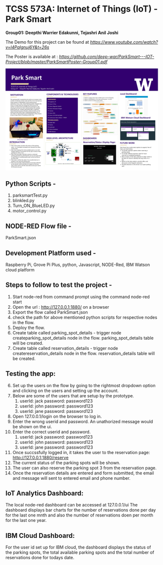 # TCSS 573A: Internet of Things (IoT) - Park Smart  

**Group01: Deepthi Warrier Edakunni, Tejashri Anil Joshi**

The Demo for this project can be found at *https://www.youtube.com/watch?v=l4PaIgnuj6Y&t=26s*

The Poster is available at : *https://github.com/deep-war/ParkSmart---IOT-Project/blob/master/ParkSmartPoster-Group01.pdf*

![alt text](https://github.com/deep-war/ParkSmart---IOT-Project/blob/master/ParkSmartPoster-Group01.jpg?raw=true)

Python Scripts - 
--------------------------
1. parksmartTest.py
2. blinkled.py
3. Turn_ON_BlueLED.py
4. motor_control.py

NODE-RED Flow file -
--------------------------
ParkSmart.json

Development Platform used -
----------------------------------
Raspberry Pi, Grove Pi Plus, python, Javascript, NODE-Red, IBM Watson cloud platform


Steps to follow to test the project - 
-------------------------------------------
1. Start node-red from command prompt using the command node-red start
2. Open the url : http://127.0.0.1:1880/ on a browser
3. Export the flow called ParkSmart.json
4. check the path for above mentioned python scripts for respective nodes in the flow.
5. Deploy the flow.
6. Create table called parking_spot_details - trigger node createparking_spot_details node in the flow. parking_spot_details table will be created.
7. Create table called reservation_details - trigger node createreservation_details  node in the flow. reservation_details table will be created.

Testing the app:
---------------------------
6. Set up the users on the flow by going to the rightmost dropdown option and clicking on the users and setting up the account.
7. Below are some of the users that are setup by the prototype.
	1. userId: jack password: password123
	2. userId: john password: password123
	3. userId: jane password: password123
8. Open 127.0.0.1/login on the browser to log in.
9. Enter the wrong userid and password. 
	An unathorized message would be shown on the ui.
10. Enter the correct userid and password.
	1. userId: jack password: password123
	2. userId: john password: password123
	3. userId: jane password: password123
11. Once succssfully logged in, it takes the user to the reservation page: http://127.0.0.1:1880/reserve
12. The current status of the parking spots will be shown.
13. The user can also reserve the parking spot 3 from the reservation page.
14. Once the reservation details are entered and form submitted, the email and message will sent to entered email and phone number.

IoT Analytics Dashboard:
-------------------------------------
The local node-red dashboard can be accessed at 127.0.0.1/ui
The dashboard displays bar charts for the number of reservations done per day for the last one mnth and also the number of reservations doen per month for the last one year.

IBM Cloud Dashboard:
----------------------------------------
For the user id set up for IBM cloud, the dashboard displays the status of the parking spots, the total available parking spots and the total number of reservations done for todays date.
